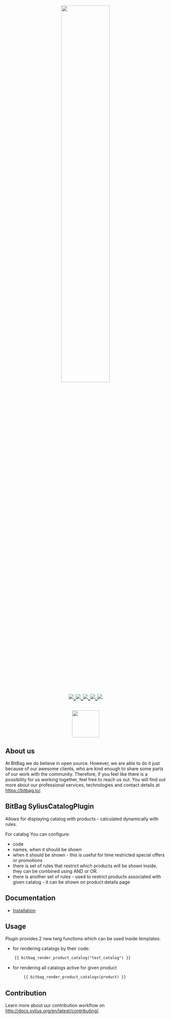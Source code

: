 <h1 align="center">
    <a href="http://bitbag.shop" target="_blank">
        <img src="doc/logo.png" width="55%" />
    </a>
    <br />
    <a href="https://packagist.org/packages/bitbag/catalog-plugin" title="License" target="_blank">
        <img src="https://img.shields.io/packagist/l/bitbag/catalog-plugin.svg" />
    </a>
    <a href="https://packagist.org/packages/bitbag/catalog-plugin" title="Version" target="_blank">
        <img src="https://img.shields.io/packagist/v/bitbag/catalog-plugin.svg" />
    </a>
    <a href="http://travis-ci.org/BitBagCommerce/SyliusCatalogPlugin" title="Build status" target="_blank">
        <img src="https://img.shields.io/travis/BitBagCommerce/SyliusCatalogPlugin/master.svg" />
    </a>
    <a href="https://scrutinizer-ci.com/g/BitBagCommerce/SyliusCatalogPlugin/" title="Scrutinizer" target="_blank">
        <img src="https://img.shields.io/scrutinizer/g/BitBagCommerce/SyliusCatalogPlugin.svg" />
    </a>
    <a href="https://packagist.org/packages/bitbag/catalog-plugin" title="Total Downloads" target="_blank">
        <img src="https://poser.pugx.org/bitbag/catalog-plugin/downloads" />
    </a>
    <p>
        <img src="https://sylius.com/assets/badge-approved-by-sylius.png" width="85">
    </p>
</h1>

## About us

At BitBag we do believe in open source. However, we are able to do it just because of our awesome clients, who are kind enough to share some parts of our work with the community. Therefore, if you feel like there is a possibility for us working together, feel free to reach us out. You will find out more about our professional services, technologies and contact details at https://bitbag.io/.

## BitBag SyliusCatalogPlugin

Allows for displaying catalog with products - calculated dynamically with rules. 

For catalog You can configure:

 * code 
 * names, when it should be shown
 * when it should be shown - this is useful for time restricted special offers or promotions
 * there is set of rules that restrict which products will be shown inside, they can be combined using AND or OR.
 * there is another set of rules - used to restrict products associated with given catalog - it can be shown on product details page

## Documentation

- [Installation](doc/installation.md)

## Usage

Plugin provides 2 new twig functions which can be used inside templates:
 * for rendering catalogs by their code:
```html
    {{ bitbag_render_product_catalog("test_catalog") }}
```
 * for rendering all catalogs active for given product
```html
        {{ bitbag_render_product_catalogs(product) }}
```




## Contribution

Learn more about our contribution workflow on http://docs.sylius.org/en/latest/contributing/.
